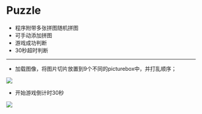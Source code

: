 # Puzzle #
- 程序附带多张拼图随机拼图
- 可手动添加拼图
- 游戏成功判断
- 30秒超时判断

----------
- 加载图像，将图片切片放置到9个不同的picturebox中，并打乱顺序；

![](http://i.imgur.com/eRGqEbx.png)
- 开始游戏倒计时30秒

![](http://i.imgur.com/CwyRs2s.png)
